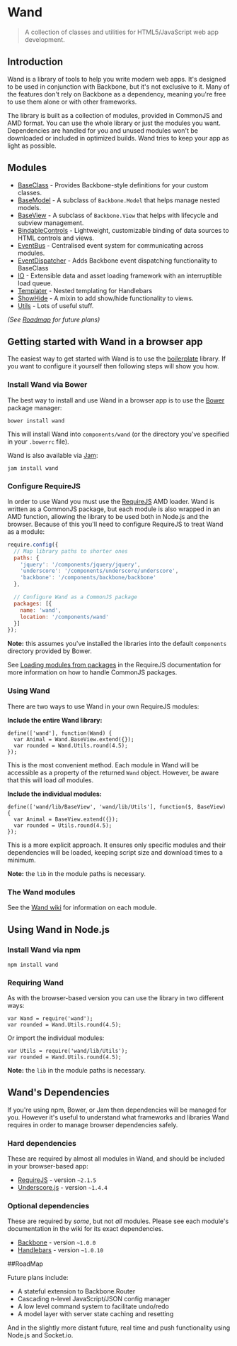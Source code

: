 # Wand

> A collection of classes and utilities for HTML5/JavaScript web app development.

## Introduction

Wand is a library of tools to help you write modern web apps. It's designed to be used in conjunction with Backbone, but it's not exclusive to it. Many of the features don't rely on Backbone as a dependency, meaning you're free to use them alone or with other frameworks.

The library is built as a collection of modules, provided in CommonJS and AMD format. You can  use the whole library or just the modules you want. Dependencies are handled for you and unused modules won't be downloaded or included in optimized builds. Wand tries to keep your app as light as possible.


## Modules

* [BaseClass](https://github.com/wandjs/wand/wiki/BaseClass) - Provides Backbone-style definitions for your custom classes.
* [BaseModel](https://github.com/wandjs/wand/wiki/BaseModel) - A subclass of `Backbone.Model` that helps manage nested models.
* [BaseView](https://github.com/wandjs/wand/wiki/BaseView) - A subclass of `Backbone.View` that helps with lifecycle and subview management.
* [BindableControls](https://github.com/wandjs/wand/wiki/BindableControls) - Lightweight, customizable binding of data sources to HTML controls and views.
* [EventBus](https://github.com/wandjs/wand/wiki/EventBus) - Centralised event system for communicating across modules.
* [EventDispatcher](https://github.com/wandjs/wand/wiki/EventDispatcher) - Adds Backbone event dispatching functionality to BaseClass
* [IO](https://github.com/wandjs/wand/wiki/IO) - Extensible data and asset loading framework with an interruptible load queue.
* [Templater](https://github.com/wandjs/wand/wiki/Templater) - Nested templating for Handlebars
* [ShowHide](https://github.com/wandjs/wand/wiki/ShowHide) - A mixin to add show/hide functionality to views.
* [Utils](https://github.com/wandjs/wand/wiki/Utils) - Lots of useful stuff.

*(See [Roadmap](https://github.com/wandjs/wand#roadmap) for future plans)*



## Getting started with Wand in a browser app

The easiest way to get started with Wand is to use the [boilerplate](https://github.com/wandjs/wand-boilerplate) library. If you want to configure it yourself then following steps will show you how.

### Install Wand via Bower

The best way to install and use Wand in a browser app is to use the [Bower](http://bower.io/) package manager:

    bower install wand

This will install Wand into `components/wand` (or the directory you've specified in your `.bowerrc` file).

Wand is also available via [Jam](http://jamjs.org/):

    jam install wand


### Configure RequireJS

In order to use Wand you must use the [RequireJS](http://requirejs.org/) AMD loader. Wand is written as a CommonJS package, but each module is also wrapped in an AMD function, allowing the library to be used both in Node.js and the browser. Because of this you'll need to configure RequireJS to treat Wand as a module:

```javascript
require.config({
  // Map library paths to shorter ones
  paths: {
    'jquery': '/components/jquery/jquery',
    'underscore': '/components/underscore/underscore',
    'backbone': '/components/backbone/backbone'
  },

  // Configure Wand as a CommonJS package
  packages: [{
    name: 'wand',
    location: '/components/wand'
  }]
});
```

**Note:** this assumes you've installed the libraries into the default `components` directory provided by Bower.

See [Loading modules from packages](http://requirejs.org/docs/api.html#packages) in the RequireJS documentation for more information on how to handle CommonJS packages.


### Using Wand

There are two ways to use Wand in your own RequireJS modules:

**Include the entire Wand library:**

    define(['wand'], function(Wand) {
      var Animal = Wand.BaseView.extend({});
      var rounded = Wand.Utils.round(4.5);
    });

This is the most convenient method. Each module in Wand will be accessible as a property of the returned `Wand` object. However, be aware that this will load *all* modules.

**Include the individual modules:**

    define(['wand/lib/BaseView', 'wand/lib/Utils'], function($, BaseView) {
      var Animal = BaseView.extend({});
      var rounded = Utils.round(4.5);
    });

This is a more explicit approach. It ensures only specific modules and their dependencies will be loaded, keeping script size and download times to a minimum.

**Note:** the `lib` in the module paths is necessary.

### The Wand modules

See the [Wand wiki](https://github.com/wandjs/wand/wiki) for information on each module.


## Using Wand in Node.js

### Install Wand via npm

    npm install wand


### Requiring Wand

As with the browser-based version you can use the library in two different ways:

    var Wand = require('wand');
    var rounded = Wand.Utils.round(4.5);

Or import the individual modules:

    var Utils = require('wand/lib/Utils');
    var rounded = Wand.Utils.round(4.5);

**Note:** the `lib` in the module paths is necessary.


## Wand's Dependencies

If you're using npm, Bower, or Jam then dependencies will be managed for you. However it's  useful to understand what frameworks and libraries Wand requires in order to manage browser dependencies safely.


### Hard dependencies

These are required by almost all modules in Wand, and should be included in your browser-based app:

* [RequireJS](http://requirejs.org/) - version `~2.1.5`
* [Underscore.js](http://underscorejs.org/) - version `~1.4.4`


### Optional dependencies

These are required by *some*, but not *all* modules. Please see each module's documentation in the wiki for its exact dependencies.

* [Backbone](http://backbonejs.org/) - version `~1.0.0`
* [Handlebars](http://handlebarsjs.com/) - version `~1.0.10`


##RoadMap

Future plans include:

* A stateful extension to Backbone.Router
* Cascading n-level JavaScript/JSON config manager
* A low level command system to facilitate undo/redo
* A model layer with server state caching and resetting

And in the slightly more distant future, real time and push functionality using Node.js and Socket.io.